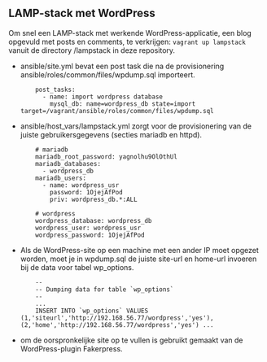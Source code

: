 ## LAMP-stack met WordPress

Om snel een LAMP-stack met werkende WordPress-applicatie, een blog opgevuld met posts en comments, te verkrijgen:
`vagrant up lampstack` vanuit de directory /lampstack in deze repository.

* ansible/site.yml bevat een post task die na de provisionering ansible/roles/common/files/wpdump.sql importeert.  

          post_tasks:
            - name: import wordpress database
              mysql_db: name=wordpress_db state=import target=/vagrant/ansible/roles/common/files/wpdump.sql

* ansible/host_vars/lampstack.yml zorgt voor de provisionering van de juiste gebruikersgegevens (secties mariadb en httpd).  

          # mariadb
          mariadb_root_password: yagnolhu9OlOthUl
          mariadb_databases:
            - wordpress_db
          mariadb_users:
            - name: wordpress_usr
              password: 1OjejAfPod
              priv: wordpress_db.*:ALL

          # wordpress
          wordpress_database: wordpress_db
          wordpress_user: wordpress_usr
          wordpress_password: 1OjejAfPod

* Als de WordPress-site op een machine met een ander IP moet opgezet worden, moet je in wpdump.sql de juiste site-url en home-url invoeren bij de data voor tabel wp_options.  

          --
          -- Dumping data for table `wp_options`
          --
          ...
          INSERT INTO `wp_options` VALUES (1,'siteurl','http://192.168.56.77/wordpress','yes'),(2,'home','http://192.168.56.77/wordpress','yes') ...

* om de oorspronkelijke site op te vullen is gebruikt gemaakt van de WordPress-plugin Fakerpress.
